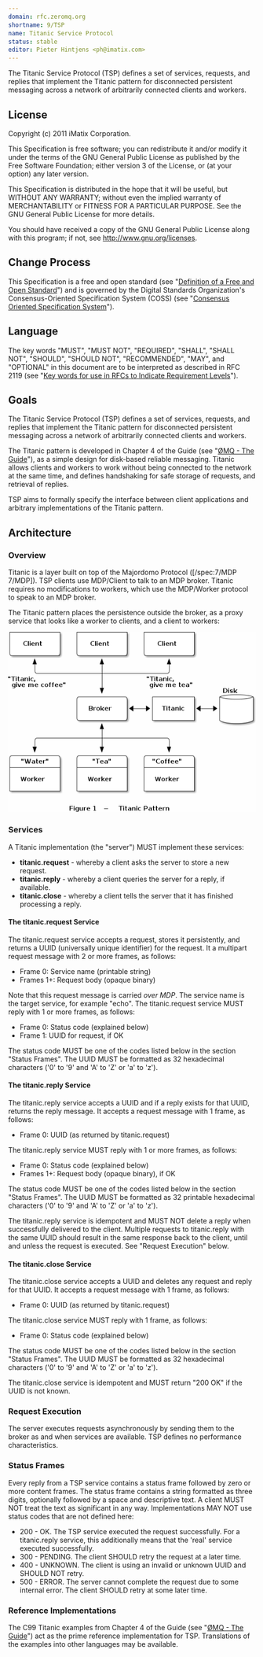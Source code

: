 ```yaml
---
domain: rfc.zeromq.org
shortname: 9/TSP
name: Titanic Service Protocol
status: stable
editor: Pieter Hintjens <ph@imatix.com>
---
```


The Titanic Service Protocol (TSP) defines a set of services, requests, and replies that implement the Titanic pattern for disconnected persistent messaging across a network of arbitrarily connected clients and workers.

## License

Copyright (c) 2011 iMatix Corporation.

This Specification is free software; you can redistribute it and/or modify it under the terms of the GNU General Public License as published by the Free Software Foundation; either version 3 of the License, or (at your option) any later version.

This Specification is distributed in the hope that it will be useful, but WITHOUT ANY WARRANTY; without even the implied warranty of MERCHANTABILITY or FITNESS FOR A PARTICULAR PURPOSE. See the GNU General Public License for more details.

You should have received a copy of the GNU General Public License along with this program; if not, see <http://www.gnu.org/licenses>.

## Change Process

This Specification is a free and open standard (see "[Definition of a Free and Open Standard](http://www.digistan.org/open-standard:definition)") and is governed by the Digital Standards Organization's Consensus-Oriented Specification System (COSS) (see "[Consensus Oriented Specification System](http://www.digistan.org/spec:1/COSS)").

## Language

The key words "MUST", "MUST NOT", "REQUIRED", "SHALL", "SHALL NOT", "SHOULD", "SHOULD NOT", "RECOMMENDED",  "MAY", and "OPTIONAL" in this document are to be interpreted as described in RFC 2119 (see "[Key words for use in RFCs to Indicate Requirement Levels](http://tools.ietf.org/html/rfc2119)").

## Goals

The Titanic Service Protocol (TSP) defines a set of services, requests, and replies that implement the Titanic pattern for disconnected persistent messaging across a network of arbitrarily connected clients and workers.

The Titanic pattern is developed in Chapter 4 of the Guide (see "[ØMQ - The Guide](http://zguide.zeromq.org)"), as a simple design for disk-based reliable messaging. Titanic allows clients and workers to work without being connected to the network at the same time, and defines handshaking for safe storage of requests, and retrieval of replies.

TSP aims to formally specify the interface between client applications and arbitrary implementations of the Titanic pattern.

## Architecture

### Overview

Titanic is a layer built on top of the Majordomo Protocol ([/spec:7/MDP 7/MDP]). TSP clients use MDP/Client to talk to an MDP broker. Titanic requires no modifications to workers, which use the MDP/Worker protocol to speak to an MDP broker.

The Titanic pattern places the persistence outside the broker, as a proxy service that looks like a worker to clients, and a client to workers:

![Figure](1.png)

### Services

A Titanic implementation (the "server") MUST implement these services:

* **titanic.request** - whereby a client asks the server to store a new request.
* **titanic.reply** - whereby a client queries the server for a reply, if available.
* **titanic.close** - whereby a client tells the server that it has finished processing a reply.

#### The titanic.request Service

The titanic.request service accepts a request, stores it persistently, and returns a UUID (universally unique identifier) for the request. It a multipart request message with 2 or more frames, as follows:

* Frame 0: Service name (printable string)
* Frames 1+: Request body (opaque binary)

Note that this request message is carried *over MDP*. The service name is the target service, for example "echo". The titanic.request service MUST reply with 1 or more frames, as follows:

* Frame 0: Status code (explained below)
* Frame 1: UUID for request, if OK

The status code MUST be one of the codes listed below in the section "Status Frames". The UUID MUST be formatted as 32 hexadecimal characters ('0' to '9' and 'A' to 'Z' or 'a' to 'z').

#### The titanic.reply Service

The titanic.reply service accepts a UUID and if a reply exists for that UUID, returns the reply message. It accepts a request message with 1 frame, as follows:

* Frame 0: UUID (as returned by titanic.request)

The titanic.reply service MUST reply with 1 or more frames, as follows:

* Frame 0: Status code (explained below)
* Frames 1+: Request body (opaque binary), if OK

The status code MUST be one of the codes listed below in the section "Status Frames". The UUID MUST be formatted as 32 printable hexadecimal characters ('0' to '9' and 'A' to 'Z' or 'a' to 'z').

The titanic.reply service is idempotent and MUST NOT delete a reply when successfully delivered to the client. Multiple requests to titanic.reply with the same UUID should result in the same response back to the client, until and unless the request is executed. See "Request Execution" below.

#### The titanic.close Service

The titanic.close service accepts a UUID and deletes any request and reply for that UUID. It accepts a request message with 1 frame, as follows:

* Frame 0: UUID (as returned by titanic.request)

The titanic.close service MUST reply with 1 frame, as follows:

* Frame 0: Status code (explained below)

The status code MUST be one of the codes listed below in the section "Status Frames". The UUID MUST be formatted as 32 hexadecimal characters ('0' to '9' and 'A' to 'Z' or 'a' to 'z').

The titanic.close service is idempotent and MUST return "200 OK" if the UUID is not known.

### Request Execution

The server executes requests asynchronously by sending them to the broker as and when services are available. TSP defines no performance characteristics.

### Status Frames

Every reply from a TSP service contains a status frame followed by zero or more content frames. The status frame contains a string formatted as three digits, optionally followed by a space and descriptive text. A client MUST NOT treat the text as significant in any way. Implementations MAY NOT use status codes that are not defined here:

* 200 - OK. The TSP service executed the request successfully. For a titanic.reply service, this additionally means that the 'real' service executed successfully.
* 300 - PENDING. The client SHOULD retry the request at a later time.
* 400 - UNKNOWN. The client is using an invalid or unknown UUID and SHOULD NOT retry.
* 500 - ERROR. The server cannot complete the request due to some internal error. The client SHOULD retry at some later time.

### Reference Implementations

The C99 Titanic examples from Chapter 4 of the Guide (see "[ØMQ - The Guide](http://zguide.zeromq.org)") act as the prime reference implementation for TSP. Translations of the examples into other languages may be available.
